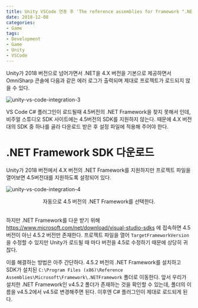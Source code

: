 ```yaml
---
title: Unity VSCode 연동 후 'The reference assemblies for framework ".NETFramework,Version=v4.5" were not found.' 이슈 해결 방법
date: 2018-12-08
categories:
- Game
tags:
- Development
- Game
- Unity
- VSCode
---
```


 Unity가 2018 버전으로 넘어가면서 .NET을 4.X 버전을 기본으로 제공하면서 OmniSharp 콘솔에 다음과 같은 에러 로그가 출력되며 제대로 프로젝트가 로드되지 않을 수 있다. 

![unity-vs-code-integration-3](https://user-images.githubusercontent.com/18159012/49001893-51d8ee00-f1a1-11e8-9c70-b3b0f6e9f1ea.PNG)

 VS Code C# 플러그인이 로드될때 4.5버전의 .NET Framework을 찾지 못해서 인데, 비주얼 스튜디오 SDK 사이트에는 4.5버전의 SDK를 지원하지 않는다. 때문에 4.X 버전 대의 SDK 중 하나를 골라 다운로드 받은 후 설정 파일에 적용해 주어야 한다.

# .NET Framework SDK 다운로드

 Unity가 2018 버전에서 4.X 버전의 .NET Framework를 지원하지만 프로젝트 파일을 열어보면 4.5버전대를 지원하도록 설정되어 있다.

![unity-vs-code-integration-4](https://user-images.githubusercontent.com/18159012/49002042-d0ce2680-f1a1-11e8-8981-f079df4eb31a.PNG)

<center>자동으로 4.5 버전의 .NET Framework를 선택한다.</center><br />

 하지만 .NET Framework를 다운 받기 위해 https://www.microsoft.com/net/download/visual-studio-sdks 에 접속하면 4.5 버전이 아닌 4.5.2 버전만 존재한다. 프로젝트 파일을 열어 `TargetFrameworkVersion`을 수정할 수 있지만 Unity가 로드될 때 마다 버전을 4.5로 수정하기 때문에 상당히 귀찮다.

 이를 해결하는 방법은 아주 간단하다. 4.5.2 버전의 .NET Framework를 설치하고 SDK가 설치된 `C:\Program Files (x86)\Reference Assemblies\Microsoft\Framework\.NETFramework`  폴더로 이동한다. 앞서 우리가 설치한 .NET Framework인 v4.5.2 폴더가 존재하는 것을 확인할 수 있는데, 폴더의 이름을 v4.5.2에서 v4.5로 변경해주면 된다. 이후엔 C# 플러그인이 제대로 로드되게 된다.